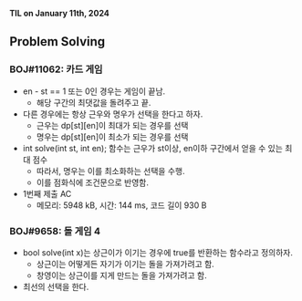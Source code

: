 **TIL on January 11th, 2024**

## Problem Solving
### BOJ#11062: 카드 게임
* en - st == 1 또는 0인 경우는 게임이 끝남.
    - 해당 구간의 최댓값을 돌려주고 끝.
* 다른 경우에는 항상 근우와 명우가 선택을 한다고 하자.
    - 근우는 dp[st][en]이 최대가 되는 경우를 선택
    - 명우는 dp[st][en]이 최소가 되는 경우를 선택
* int solve(int st, int en); 함수는 근우가 st이상, en이하 구간에서 얻을 수 있는 최대 점수
    - 따라서, 명우는 이를 최소화하는 선택을 수행.
    - 이를 점화식에 조건문으로 반영함.
* 1번째 제출 AC
    - 메모리: 5948 kB, 시간: 144 ms, 코드 길이 930 B

### BOJ#9658: 돌 게임 4
* bool solve(int x)는 상근이가 이기는 경우에 true를 반환하는 함수라고 정의하자.
    - 상근이는 어떻게든 자기가 이기는 돌을 가져가려고 함.
    - 창영이는 상근이를 지게 만드는 돌을 가져가려고 함.
* 최선의 선택을 한다.
